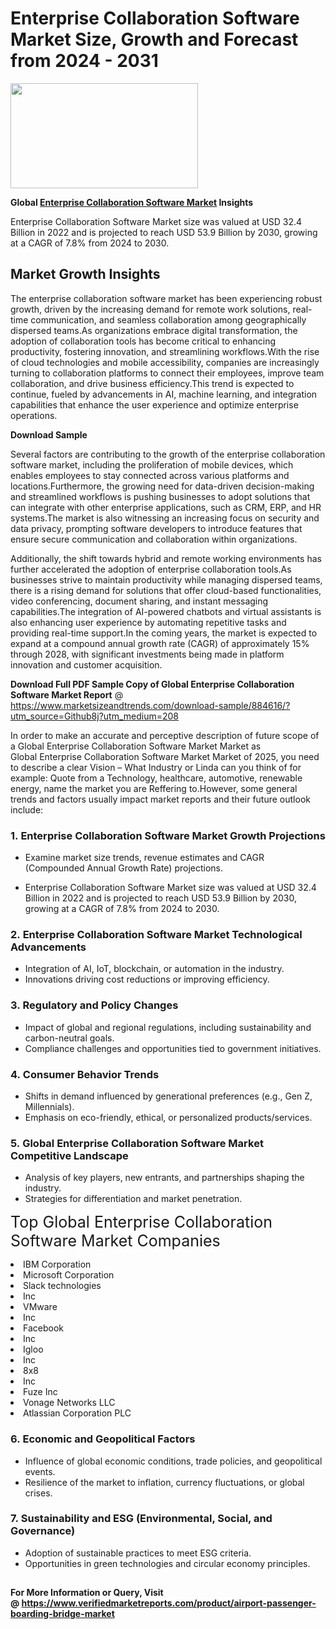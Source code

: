 <H1>Enterprise Collaboration Software Market Size, Growth and Forecast from 2024 - 2031</H1><img class="aligncenter size-medium wp-image-584254" src="https://thirdeyenews.in/wp-content/uploads/2024/09/Global-Market-Research-300x168.jpeg" alt="" width="300" height="168" /><p><strong>Global&nbsp;<a href="https://www.marketsizeandtrends.com/download-sample/884616/?utm_source=Github8j?utm_medium=208">Enterprise Collaboration Software Market</a> Insights</strong></p><p>Enterprise Collaboration Software Market size was valued at USD 32.4 Billion in 2022 and is projected to reach USD 53.9 Billion by 2030, growing at a CAGR of 7.8% from 2024 to 2030.</p><p><h2>Market Growth Insights</h2> <p>The enterprise collaboration software market has been experiencing robust growth, driven by the increasing demand for remote work solutions, real-time communication, and seamless collaboration among geographically dispersed teams.As organizations embrace digital transformation, the adoption of collaboration tools has become critical to enhancing productivity, fostering innovation, and streamlining workflows.With the rise of cloud technologies and mobile accessibility, companies are increasingly turning to collaboration platforms to connect their employees, improve team collaboration, and drive business efficiency.This trend is expected to continue, fueled by advancements in AI, machine learning, and integration capabilities that enhance the user experience and optimize enterprise operations.</p> <p><strong>Download Sample</strong></p> <p>Several factors are contributing to the growth of the enterprise collaboration software market, including the proliferation of mobile devices, which enables employees to stay connected across various platforms and locations.Furthermore, the growing need for data-driven decision-making and streamlined workflows is pushing businesses to adopt solutions that can integrate with other enterprise applications, such as CRM, ERP, and HR systems.The market is also witnessing an increasing focus on security and data privacy, prompting software developers to introduce features that ensure secure communication and collaboration within organizations.</p> <p>Additionally, the shift towards hybrid and remote working environments has further accelerated the adoption of enterprise collaboration tools.As businesses strive to maintain productivity while managing dispersed teams, there is a rising demand for solutions that offer cloud-based functionalities, video conferencing, document sharing, and instant messaging capabilities.The integration of AI-powered chatbots and virtual assistants is also enhancing user experience by automating repetitive tasks and providing real-time support.In the coming years, the market is expected to expand at a compound annual growth rate (CAGR) of approximately 15% through 2028, with significant investments being made in platform innovation and customer acquisition.</p> <p><span class=""><strong>Download Full PDF Sample Copy of Global Enterprise Collaboration Software Market Report</strong> @ <a href="https://www.marketsizeandtrends.com/download-sample/884616/?utm_source=Github8j?utm_medium=208" target="_blank">https://www.marketsizeandtrends.com/download-sample/884616/?utm_source=Github8j?utm_medium=208</a></span></p><p>In order to make an accurate and perceptive description of future scope of a Global&nbsp;Enterprise Collaboration Software Market Market as Global&nbsp;Enterprise Collaboration Software Market Market of 2025, you need to describe a clear Vision &ndash; What Industry or Linda can you think of for example: Quote from a Technology, healthcare, automotive, renewable energy, name the market you are Reffering to.However, some general trends and factors usually impact market reports and their future outlook include:</p><h3>1.&nbsp;<strong>Enterprise Collaboration Software Market Growth Projections</strong></h3><ul><li>Examine market size trends, revenue estimates and CAGR (Compounded Annual Growth Rate) projections.</li><li><p>Enterprise Collaboration Software Market size was valued at USD 32.4 Billion in 2022 and is projected to reach USD 53.9 Billion by 2030, growing at a CAGR of 7.8% from 2024 to 2030.</p></li></ul><h3>2.&nbsp;<strong>Enterprise Collaboration Software Market Technological Advancements</strong></h3><ul><li>Integration of AI, IoT, blockchain, or automation in the industry.</li><li>Innovations driving cost reductions or improving efficiency.</li></ul><h3>3.&nbsp;<strong>Regulatory and Policy Changes</strong></h3><ul><li>Impact of global and regional regulations, including sustainability and carbon-neutral goals.</li><li>Compliance challenges and opportunities tied to government initiatives.</li></ul><h3>4.&nbsp;<strong>Consumer Behavior Trends</strong></h3><ul><li>Shifts in demand influenced by generational preferences (e.g., Gen Z, Millennials).</li><li>Emphasis on eco-friendly, ethical, or personalized products/services.</li></ul><h3>5.&nbsp;<strong>Global Enterprise Collaboration Software Market Competitive Landscape</strong></h3><ul><li>Analysis of key players, new entrants, and partnerships shaping the industry.</li><li>Strategies for differentiation and market penetration.</li></ul><p data-pm-slice="1 1 []"><span style="color: inherit; font-family: inherit; font-size: 25px;">Top Global Enterprise Collaboration Software Market Companies</span></p><div class="" data-test-id=""><p><li>IBM Corporation</li><li> Microsoft Corporation</li><li> Slack technologies</li><li> Inc</li><li> VMware</li><li> Inc</li><li> Facebook</li><li> Inc</li><li> Igloo</li><li> Inc</li><li> 8x8</li><li> Inc</li><li> Fuze Inc</li><li> Vonage Networks LLC</li><li> Atlassian Corporation PLC</li></p></div><h3>6.&nbsp;<strong>Economic and Geopolitical Factors</strong></h3><ul><li>Influence of global economic conditions, trade policies, and geopolitical events.</li><li>Resilience of the market to inflation, currency fluctuations, or global crises.</li></ul><h3>7.&nbsp;<strong>Sustainability and ESG (Environmental, Social, and Governance)</strong></h3><ul><li>Adoption of sustainable practices to meet ESG criteria.</li><li>Opportunities in green technologies and circular economy principles.</li></ul><h2><strong style="font-size: 14px;">For More Information or Query, Visit @&nbsp;</strong><a style="background-color: #ffffff; font-size: 14px;" href="https://www.marketsizeandtrends.com/report/enterprise-collaboration-software-market/" target="_blank">https://www.verifiedmarketreports.com/product/airport-passenger-boarding-bridge-market</a></h2>